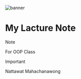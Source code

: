 ![banner](https://wallpapers.com/images/hd/tree-background-e7n2n1q2cshorl07.jpg)


# My Lacture Note

> [!NOTE]
> For OOP Class

> [!IMPORTANT]
> Nattawat Mahachanawong





